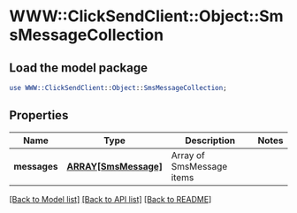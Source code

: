 # WWW::ClickSendClient::Object::SmsMessageCollection

## Load the model package
```perl
use WWW::ClickSendClient::Object::SmsMessageCollection;
```

## Properties
Name | Type | Description | Notes
------------ | ------------- | ------------- | -------------
**messages** | [**ARRAY[SmsMessage]**](SmsMessage.md) | Array of SmsMessage items | 

[[Back to Model list]](../README.md#documentation-for-models) [[Back to API list]](../README.md#documentation-for-api-endpoints) [[Back to README]](../README.md)


